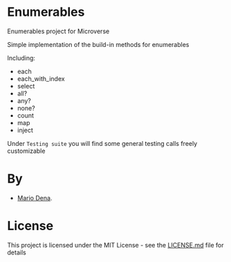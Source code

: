 # Enumerables
Enumerables project for Microverse

Simple implementation of the build-in methods for enumerables

Including:

* each
* each_with_index
* select
* all?
* any?
* none?
* count
* map
* inject

Under `Testing suite` you will find some general testing calls freely customizable

# By

* [Mario Dena](https://github.com/MarioDena).

# License

This project is licensed under the MIT License - see the [LICENSE.md](LICENSE.md) file for details